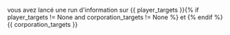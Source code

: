 vous avez lancé une run d'information sur {{ player_targets }}{% if player_targets != None and corporation_targets != None %} et {% endif %} {{ corporation_targets }}

